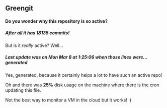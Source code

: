 ## Greengit

#### Do you wonder why this repository is so active?

##### After all it has 18135 commits!

But is it *really* active? Well...

##### Last update was on Mon Mar 8 at 1:25:06 when those lines were... generated

Yes, generated, because it certainly helps a lot to have such an active repo!

Oh and there was **25%** disk usage on the machine
where there is the cron updating this file.

Not the best way to monitor a VM in the cloud but it works! :)
